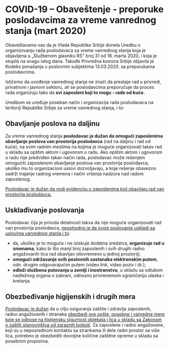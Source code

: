 # COVID-19 – Obaveštenje - preporuke poslodavcima za vreme vanrednog stanja (mart 2020)

Obaveštavamo vas da je Vlada Republike Srbije donela Uredbu o organizovanju rada poslodavaca za vreme vanrednog stanja koja je objavljena u „Službenom glasniku RS“ broj 31 od 16. marta 2020, i koja je stupila na snagu istog dana. Takođe Privredna komora Srbije objavila je Kodeks ponašanja u poslovnim subjektima 13.03.2020. sa preporukama poslodavcima.

Ističemo da uvođenje vanrednog stanja ne znači da prestaje rad u privredi, privatnom i javnom sektoru, ali se poslodavcima preporučuje da proces rada organizuju tako da **svi zaposleni koji to mogu - rade od kuće.**

Uredbom se uređuje poseban način i organizacija rada poslodavaca na teritoriji Republike Srbije za vreme vanrednog stanja, i to:

## Obavljanje poslova na daljinu

Za vreme vanrednog stanja **poslodavac je dužan da omogući zaposlenima obavljanje poslova van prostorija poslodavca** (rad na daljinu i rad od kuće), na svim radnim mestima na kojima je moguće organizovati takav rad u skladu sa opštim aktom i ugovorom o radu. Ako opštim aktom i ugovorom o radu nije predviđen takav način rada, poslodavac može rešenjem omogućiti zaposlenom obavljanje poslova van prostorija poslodavca, ukoliko mu to organizacioni uslovi dozvoljavaju, a koje rešenje obavezno sadrži trajanje radnog vremena i način vršenja nadzora nad radom zaposlenog.

<u>Poslodavac je dužan da vodi evidenciju o zaposlenima koji obavljaju rad van prostorija poslodavca.</u>

## Usklađivanje poslovanja

Poslodavac čija je priroda delatnosti takva da nije moguće organizovati rad van prostorija poslodavca, <u>neophodno je da svoje poslovanje uskladi sa uslovima vanrednog stanja i to</u>:

- da, ukoliko je to moguće i ne iziskuje dodatna sredstva, **organizuje rad u smenama**, kako bi što manji broj zaposlenih i svih drugih radno angažovanih lica rad obavljao istovremeno u jednoj prostoriji;
- **omogući održavanje svih poslovnih sastanaka elektronskim putem**, odn. drugim odgovarajućim putem (video link, video poziv i dr.);
- **odloži službena putovanja u zemlji i inostranstvu**, u skladu sa odlukom nadležnog organa o zabrani, odnosno privremenom ograničenju ulaska i kretanja.

## Obezbeđivanje higijenskih i drugih mera

<u>Poslodavac je dužan</u> da u cilju osiguranja zaštite i zdravlja zaposlenih, radno angažovanih i stranaka <u>obezbedi sve opšte, posebne i vanredne mere koje se odnose na higijensku sigurnost objekata i lica u skladu sa Zakonom o zaštiti stanovništva od zaraznih bolesti</u>.
Za zaposlene i radno angažovane, koji su u neposrednom kontaktu sa strankama ili dele radni prostor sa više lica, potrebno je obezbediti dovoljne količine zaštitne opreme u skladu sa posebnim propisima.
